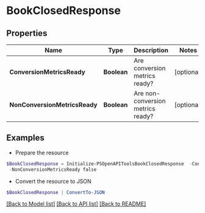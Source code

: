 # BookClosedResponse
## Properties

Name | Type | Description | Notes
------------ | ------------- | ------------- | -------------
**ConversionMetricsReady** | **Boolean** | Are conversion metrics ready? | [optional] 
**NonConversionMetricsReady** | **Boolean** | Are non-conversion metrics ready? | [optional] 

## Examples

- Prepare the resource
```powershell
$BookClosedResponse = Initialize-PSOpenAPIToolsBookClosedResponse  -ConversionMetricsReady false `
 -NonConversionMetricsReady false
```

- Convert the resource to JSON
```powershell
$BookClosedResponse | ConvertTo-JSON
```

[[Back to Model list]](../README.md#documentation-for-models) [[Back to API list]](../README.md#documentation-for-api-endpoints) [[Back to README]](../README.md)

